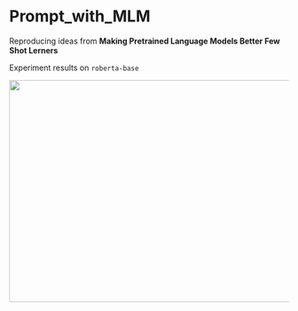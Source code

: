 # Prompt_with_MLM
Reproducing ideas from __Making Pretrained Language Models Better Few Shot Lerners__


Experiment results on `roberta-base`

<img src="roberta-base-exp.jpeg"  width="600px" height="400px">
